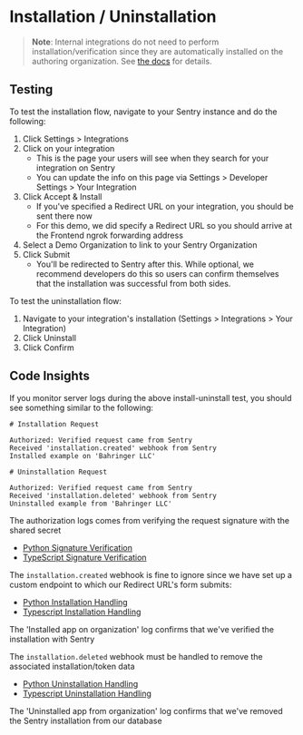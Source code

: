 # Installation / Uninstallation

> **Note**: Internal integrations do not need to perform installation/verification since they are automatically installed on the authoring organization. See [the docs](https://docs.sentry.io/product/integrations/integration-platform/internal-integration/) for details.

## Testing

To test the installation flow, navigate to your Sentry instance and do the following:

1. Click Settings > Integrations
2. Click on your integration
   - This is the page your users will see when they search for your integration on Sentry
   - You can update the info on this page via Settings > Developer Settings > Your Integration
3. Click Accept & Install
   - If you've specified a Redirect URL on your integration, you should be sent there now
   - For this demo, we did specify a Redirect URL so you should arrive at the Frontend ngrok forwarding address
4. Select a Demo Organization to link to your Sentry Organization
5. Click Submit
   - You'll be redirected to Sentry after this. While optional, we recommend developers do this so users can confirm themselves that the installation was successful from both sides.

To test the uninstallation flow:

1. Navigate to your integration's installation (Settings > Integrations > Your Integration)
2. Click Uninstall
3. Click Confirm
  

## Code Insights

If you monitor server logs during the above install-uninstall test, you should see something similar to the following:

```
# Installation Request

Authorized: Verified request came from Sentry
Received 'installation.created' webhook from Sentry
Installed example on 'Bahringer LLC'

# Uninstallation Request

Authorized: Verified request came from Sentry
Received 'installation.deleted' webhook from Sentry
Uninstalled example from 'Bahringer LLC'
```

The authorization logs comes from verifying the request signature with the shared secret 
   - [Python Signature Verification](../backend-py/src/api/middleware/verify_sentry_signature.py)
   - [TypeScript Signature Verification](../backend-ts/src/api/middleware/verifySentrySignature.ts)
 
The `installation.created` webhook is fine to ignore since we have set up a custom endpoint to which our Redirect URL's form submits:
   - [Python Installation Handling](../backend-py/src/api/endpoints/sentry/setup.py)
   - [Typescript Installation Handling](../backend-ts/src/api/sentry/setup.ts)
  
The 'Installed app on organization' log confirms that we've verified the installation with Sentry

The `installation.deleted` webhook must be handled to remove the associated installation/token data
   - [Python Uninstallation Handling](../backend-py/src/api/endpoints/sentry/webhook.py)
   - [Typescript Uninstallation Handling](../backend-ts/src/api/sentry/webhook.ts)
  
The 'Uninstalled app from organization' log confirms that we've removed the Sentry installation from our database
